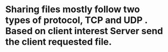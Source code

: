 # Sharing files mostly follow two types of protocol, TCP and UDP . Based on client interest Server send the client requested file.  
